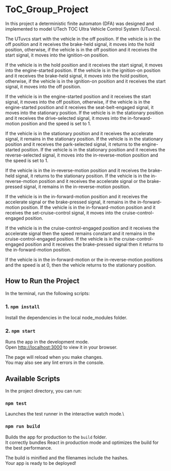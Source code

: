 # ToC_Group_Project
In this project a deterministic finite automaton (DFA) was designed and implemented to model UTech TOC Ultra Vehicle Control System (UTuvcs).

The UTuvcs start with the vehicle in the off position. If the vehicle is in the off position and it receives the brake-held signal, it moves into the hold position, otherwise, if the vehicle is in the off position and it receives the start signal, it moves into the ignition-on position.

If the vehicle is in the hold position and it receives the start signal, it moves into the engine-started position. If the vehicle is in the ignition-on position and it receives the brake-held signal, it moves into the hold position, otherwise, if the vehicle is in the ignition-on position and it receives the start signal, it moves into the off position.

If the vehicle is in the engine-started position and it receives the start signal, it moves into the off position, otherwise, if the vehicle is in the engine-started position and it receives the seat-belt-engaged signal, it moves into the stationary position. If the vehicle is in the stationary position and it receives the drive-selected signal, it moves into the in-forward-motion position and the speed is set to 1.

If the vehicle is in the stationary position and it receives the accelerate signal, it remains in the stationary position. If the vehicle is in the stationary position and it receives the park-selected signal, it returns to the engine-started position. If the vehicle is in the stationary position and it receives the reverse-selected signal, it moves into the in-reverse-motion position and the speed is set to 1.

If the vehicle is in the in-reverse-motion position and it receives the brake-held signal, it returns to the stationary position. If the vehicle is in the in-reverse-motion position and it receives the accelerate signal or the brake-pressed signal, it remains in the in-reverse-motion position.

If the vehicle is in the in-forward-motion position and it receives the accelerate signal or the brake-pressed signal, it remains in the in-forward-motion position. If the vehicle is in the in-forward-motion position and it receives the set-cruise-control signal, it moves into the cruise-control-engaged position.

If the vehicle is in the cruise-control-engaged position and it receives the accelerate signal then the speed remains constant and it remains in the cruise-control-engaged position. If the vehicle is in the cruise-control-engaged position and it receives the brake-pressed signal then it returns to the in-forward-motion position.

If the vehicle is in the in-forward-motion or the in-reverse-motion positions and the speed is at 0, then the vehicle returns to the stationary position.


## How to Run the Project

In the terminal, run the following scripts:

### 1. `npm install`

Install the dependencies in the local node_modules folder.

### 2. `npm start`

Runs the app in the development mode.\
Open [http://localhost:3000](http://localhost:3000) to view it in your browser.

The page will reload when you make changes.\
You may also see any lint errors in the console.

## Available Scripts

In the project directory, you can run:

### `npm test`

Launches the test runner in the interactive watch mode.\

### `npm run build`

Builds the app for production to the `build` folder.\
It correctly bundles React in production mode and optimizes the build for the best performance.

The build is minified and the filenames include the hashes.\
Your app is ready to be deployed!

